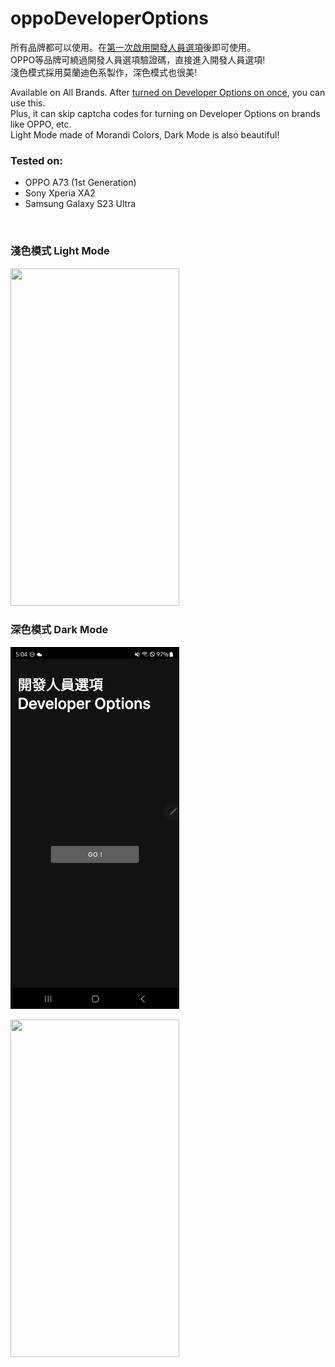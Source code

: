 # oppoDeveloperOptions
所有品牌都可以使用。在[第一次啟用開發人員選項](https://developer.android.com/studio/debug/dev-options?hl=zh-tw)後即可使用。<br>
OPPO等品牌可繞過開發人員選項驗證碼，直接進入開發人員選項!<br>
淺色模式採用莫蘭迪色系製作，深色模式也很美!<br>

Available on All Brands. After [turned on Developer Options on once](https://developer.android.com/studio/debug/dev-options), you can use this.<br>
Plus, it can skip captcha codes for turning on Developer Options on brands like OPPO, etc.<br>
Light Mode made of Morandi Colors, Dark Mode is also beautiful!<br>

### Tested on:
- OPPO A73 (1st Generation)
- Sony Xperia XA2
- Samsung Galaxy S23 Ultra
<br>

### 淺色模式 Light Mode
<img src="https://github.com/xinghe0921/oppoDeveloperOptions/blob/main/Readme_src/Screenshot_2023-06-26-22-38-59-20.png?raw=true" width="270" height="540"></img>
<br>

### 深色模式 Dark Mode
<img src="https://raw.githubusercontent.com/iambjlu/oppoDeveloperOptions/main/Readme_src/Screenshot_20230626_170435_Developer%20Options.jpg" width="270" height="579"></img>

<img src="https://github.com/xinghe0921/oppoDeveloperOptions/blob/main/Readme_src/Screenshot_2023-06-26-15-20-01-86.png?raw=true" width="270" height="540"></img>
